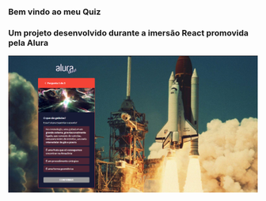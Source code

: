 ### Bem vindo ao meu Quiz

### Um projeto desenvolvido durante a imersão React promovida pela Alura

<img src="/fotocapa.png">
